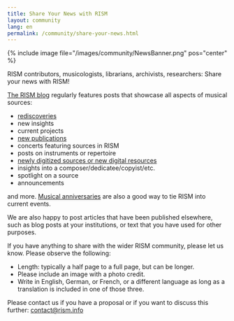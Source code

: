 ```yaml
---
title: Share Your News with RISM
layout: community
lang: en
permalink: /community/share-your-news.html
---
```


{% include image file="/images/community/NewsBanner.png" pos="center" %}

RISM contributors, musicologists, librarians, archivists, researchers: Share your news with RISM! 

[The RISM blog](/news-archive/all/) regularly features posts that showcase all aspects of musical sources: 
* [rediscoveries](/news-archive/rediscovered/)
* new insights
* current projects
* [new publications](/news-archive/new_publications/)
* concerts featuring sources in RISM
* posts on instruments or repertoire
* [newly digitized sources or new digital resources](/news-archive/electronic_resources/)
* insights into a composer/dedicatee/copyist/etc.
* spotlight on a source
* announcements  

and more. [Musical anniversaries](/news-archive/musical_anniversaries/) are also a good way to tie RISM into current events. 

We are also happy to post articles that have been published elsewhere, such as blog posts at your institutions, or text that you have used for other purposes.  

If you have anything to share with the wider RISM community, please let us know. Please observe the following:
* Length: typically a half page to a full page, but can be longer.
* Please include an image with a photo credit.
* Write in English, German, or French, or a different language as long as a translation is included in one of those three.

Please contact us if you have a proposal or if you want to discuss this further: [contact@rism.info](mailto:contact@rism.info)

